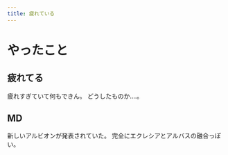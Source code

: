 ```yaml
---
title: 疲れている
---
```


# やったこと

## 疲れてる

疲れすぎていて何もできん。
どうしたものか‥‥。

## MD

新しいアルビオンが発表されていた。
完全にエクレシアとアルバスの融合っぽい。
